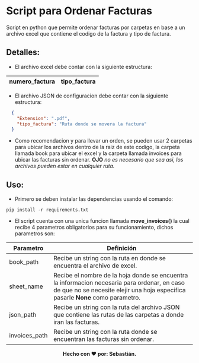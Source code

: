 # Script para Ordenar Facturas

Script en python que permite ordenar facturas por carpetas en base a un archivo excel que contiene el codigo de la factura y tipo de factura.

## Detalles:

- El archivo excel debe contar con la siguiente estructura:

| numero_factura | tipo_factura |
| --- | --- |

- El archivo JSON de configuracion debe contar con la siguiente estructura:

```JSON
  {
    "Extension": ".pdf",
    "tipo_factura": "Ruta donde se movera la factura"
  }
```

- Como recomendacion y para llevar un orden, se pueden usar 2 carpetas para ubicar los archivos dentro de la raiz de este codigo, la carpeta llamada book para ubicar el excel y la carpeta llamada invoices para ubicar las facturas sin ordenar. **OJO** *no es necesario que sea asi, los archivos pueden estar en cualquier ruta.*



## Uso:

- Primero se deben instalar las dependencias usando el comando:

```
pip install -r requirements.txt
```
- El script cuenta con una unica funcion llamada **move_invoices()** la cual recibe 4 parametros obligatorios para su funcionamiento, dichos parametros son:

| Parametro | Definición |
| --- | --- |
| book_path | Recibe un string con la ruta en donde se encuentra el archivo de excel. |
| sheet_name | Recibe el nombre de la hoja donde se encuentra la informacion necesaria para ordenar, en caso de que no se necesite elejir una hoja especifica pasarle **None** como parametro. |
| json_path | Recibe un string con la ruta del archivo JSON que contiene las rutas de las carpetas a donde iran las facturas. |
| invoices_path | Recibe un string con la ruta donde se encuentran las facturas sin ordenar. |


<p align="center">
  <b>Hecho con ❤️ por: Sebastián. </b>
</p>
